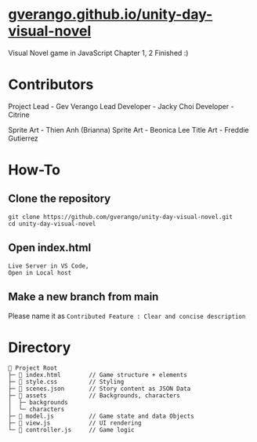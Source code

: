 # [gverango.github.io/unity-day-visual-novel](https://gverango.github.io/unity-day-visual-novel/)
Visual Novel game in JavaScript
Chapter 1, 2 Finished :)

#  Contributors
Project Lead - Gev Verango
Lead Developer - Jacky Choi
Developer - Citrine

Sprite Art - Thien Anh (Brianna)
Sprite Art - Beonica Lee
Title Art - Freddie Gutierrez 

# How-To

## Clone the repository
```
git clone https://github.com/gverango/unity-day-visual-novel.git
cd unity-day-visual-novel
```
## Open index.html

```
Live Server in VS Code,
Open in Local host
```

## Make a new branch from main

Please name it as
```Contributed Feature : Clear and concise description ```

# Directory
```
📁 Project Root
├─ 📄 index.html        // Game structure + elements
├─ 🎨 style.css         // Styling
├─ 📜 scenes.json       // Story content as JSON Data
├─ 📂 assets            // Backgrounds, characters
│  ├─ backgrounds
│  └─ characters
├─ 📄 model.js          // Game state and data Objects
├─ 📄 view.js           // UI rendering
└─ 📄 controller.js     // Game logic
```
